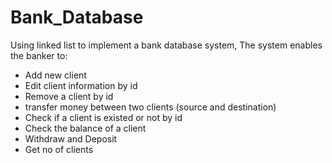 # Bank_Database
Using linked list to implement a bank database system,
The system enables the banker to:
  * Add new client 
  * Edit client information by id
  * Remove a client by id
  * transfer money between two clients (source and destination)
  * Check if a client is existed or not by id
  * Check the balance of a client 
  * Withdraw and Deposit
  * Get no of clients 
